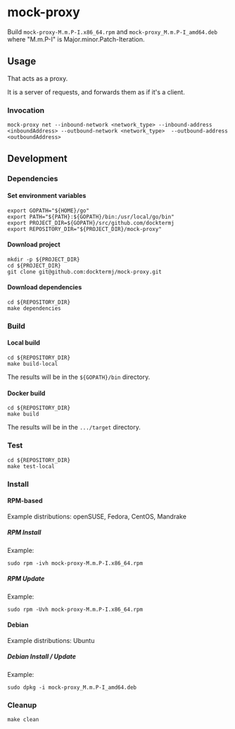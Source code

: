 # mock-proxy

Build `mock-proxy-M.m.P-I.x86_64.rpm`
and   `mock-proxy_M.m.P-I_amd64.deb`
where "M.m.P-I" is Major.minor.Patch-Iteration.

## Usage

That acts as a proxy.

It is a server of requests, and forwards them as if it's a client.

### Invocation

```console
mock-proxy net --inbound-network <network_type> --inbound-address <inboundAddress> --outbound-network <network_type>  --outbound-address <outboundAddress>
```

## Development

### Dependencies

#### Set environment variables

```console
export GOPATH="${HOME}/go"
export PATH="${PATH}:${GOPATH}/bin:/usr/local/go/bin"
export PROJECT_DIR=${GOPATH}/src/github.com/docktermj
export REPOSITORY_DIR="${PROJECT_DIR}/mock-proxy"
```

#### Download project

```console
mkdir -p ${PROJECT_DIR}
cd ${PROJECT_DIR}
git clone git@github.com:docktermj/mock-proxy.git
```

#### Download dependencies

```console
cd ${REPOSITORY_DIR}
make dependencies
```

### Build

#### Local build

```console
cd ${REPOSITORY_DIR}
make build-local
```

The results will be in the `${GOPATH}/bin` directory.

#### Docker build

```console
cd ${REPOSITORY_DIR}
make build
```

The results will be in the `.../target` directory.

### Test

```console
cd ${REPOSITORY_DIR}
make test-local
```

### Install

#### RPM-based

Example distributions: openSUSE, Fedora, CentOS, Mandrake

##### RPM Install

Example:

```console
sudo rpm -ivh mock-proxy-M.m.P-I.x86_64.rpm
```

##### RPM Update

Example: 

```console
sudo rpm -Uvh mock-proxy-M.m.P-I.x86_64.rpm
```

#### Debian

Example distributions: Ubuntu

##### Debian Install / Update

Example:

```console
sudo dpkg -i mock-proxy_M.m.P-I_amd64.deb
```

### Cleanup

```console
make clean
```
